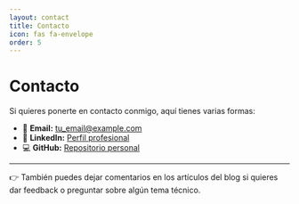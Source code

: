 ```yaml
---
layout: contact
title: Contacto
icon: fas fa-envelope
order: 5
---
```


# Contacto

Si quieres ponerte en contacto conmigo, aquí tienes varias formas:

- 📧 **Email:** tu_email@example.com  
- 💼 **LinkedIn:** [Perfil profesional](https://www.linkedin.com/in/sergio-ibañez-nuñez/)  
- 💻 **GitHub:** [Repositorio personal](https://github.com/sergioib94)  

---

👉 También puedes dejar comentarios en los artículos del blog si quieres dar feedback o preguntar sobre algún tema técnico.